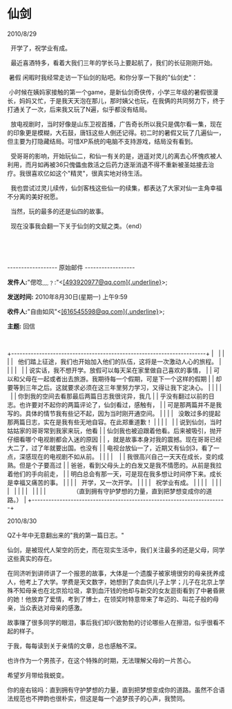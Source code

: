 # 仙剑
2010/8/29

  开学了，祝学业有成。

  最近喜酒特多，看着大我们三年的学长马上要起航了，我们的长征刚刚开始。

 暑假 闲暇时我经常走访一下仙剑的贴吧。和你分享一下我的"仙剑史"：

 小时候在姨妈家接触的第一个game，是新仙剑奇侠传，小学三年级的暑假很漫长，妈妈又忙，于是我天天泡在那儿，那时姨父也玩，在我俩的共同努力下，终于打通关了一次，后来我又玩了N遍，似乎都没有结局。

 
放电视剧时，当时好像是山东卫视首播，广告奇长所以我只是偶尔看一集，现在的印象更是模糊，大石鼓，唐钰这些人倒还记得。初二时的暑假又玩了几遍仙一，但主要为打隐藏结局。可惜XP系统的电脑不支持游戏，结局没有看到。

 
受哥哥的影响，开始玩仙二，和仙一有关的是，逍遥对灵儿的离去心怀愧疚被人利用，而月如再被36只傀儡虫救活之后药力逐渐消退不得不重新被圣姑接去治疗。我很喜欢亿如这个"精灵"，很真实地对待生活。

 
我也尝试过灵儿续传，仙剑客栈这些仙一的续集，都表达了大家对仙一主角幸福不分离的美好祝愿。

  当然，玩的最多的还是仙四的故事。

  现在没事我会翻一下关于仙剑的文赋之类。（end）



 

 

\-\-\-\-\-\-\-\-\-\-\-\-\-\-\-\-\-- 原始邮件
\-\-\-\-\-\-\-\-\-\-\-\-\-\-\-\-\--

**发件人:**\"偲唸﹏﹖:\"\<[[493920977\@qq.com]{.underline}](mailto:493920977@qq.com)\>;

**发送时间:** 2010年8月30日(星期一) 上午9:59

**收件人:**\"自由如风\"\<[[616545598\@qq.com]{.underline}](mailto:616545598@qq.com)\>;

**主题:** 回信

 

+----------------------------------------------------------------------+
|                                                                      |
|                                                                      |
|   他们踏上征途，我们也开始加入他们的队伍，这将是一次激动人心的旅程。 |
|                                                                      |
|                                                                      |
| 说实话，我不想开学。放假可以每天呆在家里做自己喜欢的事情，           |
| 可以和父母在一起或者出去旅游。我期待每一个假期，可是下一个这样的假期 |
| 却要等到三年之后。这就要求必须在这三年里努力学习，又得让我下定决心。 |
|                                                                      |
|                                                                      |
| 你到我的空间去看那最后两篇日志我很诧异，我几                         |
| 乎没有翻过以前的日志。也许要对不起你的两篇评论了，仙剑看过，感触有， |
| 可是那两篇并不是我写的。具体的情节我有些记不起，因为当时刚开通空间。 |
|                                                                      |
|   没敢过多的提起那两篇日志，实在是我有些无地自容。在此郑重道歉！     |
|                                                                      |
|                                                                      |
| 说到仙剑，当时姑姑家的哥哥常到我家来玩，他看                         |
| 仙剑我也被迫跟着他看。后来被吸引，抛开仔细看哪个电视剧都会入迷的原因 |
| ，就是故事本身对我的震撼。现在哥哥已经大二了，过了年就要出国。也没有 |
| 电视台放仙一了，近期又有仙剑3，看了一点，深感现在的电视剧不如从前。  |
|                                                                      |
|                                                                      |
| 我很高兴自己一天天在成长，变的成熟。但是个子要高过                   |
| 爸爸，看到父母头上的白发又是我不情愿的。从前是我拉着他们的手向前走， |
| 明白总会有那一天，可是现在我多想让时间停下来。成长是幸福又痛苦的事。 |
|                                                                      |
|   开学，又一次开学。                                                 |
|                                                                      |
|   祝学业有成。                                                       |
|                                                                      |
|                                                                      |
|                                                                      |
|                                                                      |
|                                                                      |
|                                                                      |
|                                                                      |
|                （直到拥有守护梦想的力量，直到把梦想变成你的道路。）  |
+----------------------------------------------------------------------+

2010/8/30

QZ十年中无意翻出来的"我的第一篇日志。"

仙剑，是被现代人架空的历史，而在现实生活中，我们关注最多的还是父母，同学这些真实的存在。

在同济听到讲师讲了一个报恩的故事，大体是一个遗腹子被家境很穷的母亲抚养成人，他考上了大学。学费是天文数字，她想到了卖血供儿子上学；儿子在北京上学殊不知母亲也在北京拾垃圾，拿到血汗钱的他却与新交的女友逛街看到了中暑昏厥的她！他放弃了爱情，考到了博士，在领奖时特意带来了年迈的、叫花子般的母亲，当众表达对母亲的感激。

故事赚了很多同学的眼泪，事后我们却兴致勃勃的讨论哪些人在擦泪，似乎很看不起的样子。

于我，每每读到关于亲情的文章，总也感触不深。

也许作为一个男孩子，在这个特殊的时期，无法理解父母的一片苦心。

希望岁月带给我蜕变。

你的座右铭吗：直到拥有守护梦想的力量，直到把梦想变成你的道路。虽然不合语法规范也不押韵也很朴实，但这是每一个追梦孩子的心声，我赞同。

